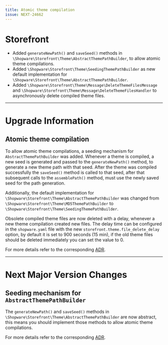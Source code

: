 ```yaml
---
title: Atomic theme compilation
issue: NEXT-24662
---
```

# Storefront
* Added `generateNewPath()` and `saveSeed()` methods  in `\Shopware\Storefront\Theme\AbstractThemePathBuilder`, to allow atomic theme compilations.
* Added `\Shopware\Storefront\Theme\SeedingThemePathBuilder` as new default implementation for `\Shopware\Storefront\Theme\AbstractThemePathBuilder`.
* Added `\Shopware\Storefront\Theme\Message\DeleteThemeFilesMessage` and `\Shopware\Storefront\Theme\Message\DeleteThemeFilesHandler` to asynchronously delete compiled theme files.
___
# Upgrade Information
## Atomic theme compilation

To allow atomic theme compilations, a seeding mechanism for `AbstractThemePathBuilder` was added.
Whenever a theme is compiled, a new seed is generated and passed to the `generateNewPath()` method, to generate a new theme path with that seed.
After the theme was compiled successfully the `saveSeed()` method is called to that seed, after that subsequent calls to the `assemblePath()` method, must use the newly saved seed for the path generation.

Additionally, the default implementation for `\Shopware\Storefront\Theme\AbstractThemePathBuilder` was changed from `\Shopware\Storefront\Theme\MD5ThemePathBuilder` to `\Shopware\Storefront\Theme\SeedingThemePathBuilder`.

Obsolete compiled theme files are now deleted with a delay, whenever a new theme compilation created new files.
The delay time can be configured in the `shopware.yaml` file with the new `storefront.theme.file_delete_delay` option, by default it is set to 900 seconds (15 min), if the old theme files should be deleted immediately you can set the value to 0.

For more details refer to the corresponding [ADR](../../adr/storefront/2023-01-10-atomic-theme-compilation.md).
___
# Next Major Version Changes
## Seeding mechanism for `AbstractThemePathBuilder`

The `generateNewPath()` and `saveSeed()` methods  in `\Shopware\Storefront\Theme\AbstractThemePathBuilder` are now abstract, this means you should implement those methods to allow atomic theme compilations.

For more details refer to the corresponding [ADR](../../adr/storefront/2023-01-10-atomic-theme-compilation.md).

